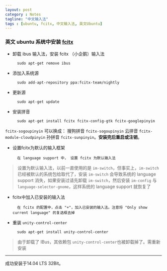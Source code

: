 ```yaml
---
layout: post
category : Notes
tagline: "中文输入法"
tags : [ubuntu, fcitx, 中文输入法, 英文Ubuntu]
---
```


### 英文 ubuntu 系统中安装 [fcitx](https://wiki.archlinux.org/index.php/Fcitx_(%E7%AE%80%E4%BD%93%E4%B8%AD%E6%96%87))

- 卸载 ibus 输入法，安装 fcitx （小企鹅）输入法

        sudo apt-get remove ibus

- 添加入系统源

        sudo add-apt-repository ppa:fcitx-team/nightly 

- 更新源

        sudo apt-get update

- 安装拼音

        sudo apt-get install fcitx fcitx-config-gtk fcitx-googlepinyin 

`fcitx-sogoupinyin` 可以换成： 搜狗拼音 `fcitx-sogoupinyin`  云拼音 `fcitx-module-cloudpinyin`  孙拼音 `fcitx-sunpinyin`。**安装完后重启或注销**。

- 设置fcitx为默认的输入框架

		在 language support 中， 设置 fcitx 为默认输入法

> 设置为默认输入法，以前一直使用的是 `im-switch`，但事实上，`im-switch` 已经被默认的系统包给取代了，安装 `im-switch` 会导致系统的 language support 消失，如果安装过请先卸载 `im-switch`，然后安装 `im-config` 与 `language-selector-gnome`，这样系统的 language support 就恢复了


- fcitx中加入已安装的输入法

        在 fcitx 的配置中，点击 "+"，加入已安装的输入法。注意将 "Only show current language" 的复选框去掉

- 重装 `unity-control-center`

		sudo apt-get install unity-control-center

> 由于卸载了 IBus，其依赖包 `unity-control-center`也被卸载掉了。需重新安装

---

成功安装于14.04 LTS 32Bit。

